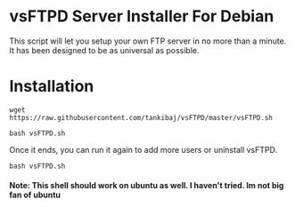 # vsFTPD Server Installer For Debian

This script will let you setup your own FTP server in no more than a minute. It has been designed to be as universal as possible.

# Installation

`wget https://raw.githubusercontent.com/tankibaj/vsFTPD/master/vsFTPD.sh`

`bash vsFTPD.sh`

Once it ends, you can run it again to add more users or uninstall vsFTPD.

`bash vsFTPD.sh`

#### Note: This shell should work on ubuntu as well. I haven't tried. Im not big fan of ubuntu
